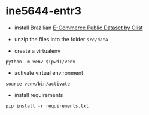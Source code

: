 # ine5644-entr3

* install Brazilian [E-Commerce Public Dataset by Olist](https://www.kaggle.com/datasets/olistbr/brazilian-ecommerce)
* unzip the files into the folder `src/data`

* create a virtualenv

```
python -m venv $(pwd)/venv
```

* activate virtual environment

```
source venv/bin/activate
````

* install requirements

```
pip install -r requirements.txt
```